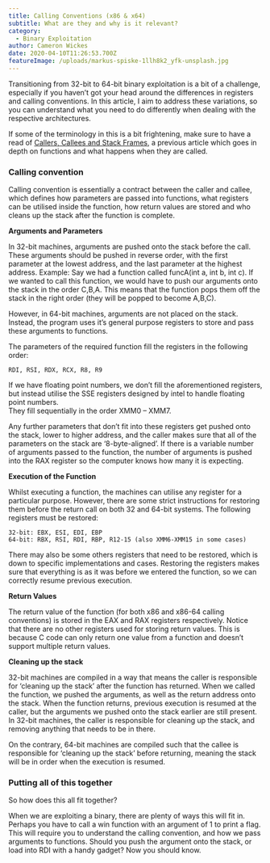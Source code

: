 ```yaml
---
title: Calling Conventions (x86 & x64)
subtitle: What are they and why is it relevant?
category:
  - Binary Exploitation
author: Cameron Wickes
date: 2020-04-10T11:26:53.700Z
featureImage: /uploads/markus-spiske-1llh8k2_yfk-unsplash.jpg
---
```

Transitioning from 32-bit to 64-bit binary exploitation is a bit of a challenge, especially if you haven’t got your head around the differences in registers and calling conventions. In this article, I aim to address these variations, so you can understand what you need to do differently when dealing with the respective architectures.

If some of the terminology in this is a bit frightening, make sure to have a read of [Callers, Callees and Stack Frames](https://www.cameronwickes.com/callers-callees-and-stack-frames), a previous article which goes in depth on functions and what happens when they are called.

### **Calling convention**

Calling convention is essentially a contract between the caller and callee, which defines how parameters are passed into functions, what registers can be utilised inside the function, how return values are stored and who cleans up the stack after the function is complete.

**Arguments and Parameters** 

In 32-bit machines, arguments are pushed onto the stack before the call. These arguments should be pushed in reverse order, with the first parameter at the lowest address, and the last parameter at the highest address. Example: Say we had a function called funcA(int a, int b, int c). If we wanted to call this function, we would have to push our arguments onto the stack in the order C,B,A. This means that the function pops them off the stack in the right order (they will be popped to become A,B,C).

However, in 64-bit machines, arguments are not placed on the stack. Instead, the program uses it’s general purpose registers to store and pass these arguments to functions. 

The parameters of the required function fill the registers in the following order:

```
RDI, RSI, RDX, RCX, R8, R9
```

If we have floating point numbers, we don’t fill the aforementioned registers, but instead utilise the SSE registers designed by intel to handle floating point numbers.  \
They fill sequentially in the order XMM0 – XMM7.

Any further parameters that don’t fit into these registers get pushed onto the stack, lower to higher address, and the caller makes sure that all of the parameters on the stack are ‘8-byte-aligned’.
If there is a variable number of arguments passed to the function, the number of arguments is pushed into the RAX register so the computer knows how many it is expecting.

**Execution of the Function**

Whilst executing a function, the machines can utilise any register for a particular purpose. However, there are some strict instructions for restoring them before the return call on both 32 and 64-bit systems.
The following registers must be restored:


```
32-bit: EBX, ESI, EDI, EBP
64-bit: RBX, RSI, RDI, RBP, R12-15 (also XMM6-XMM15 in some cases)
```


There may also be some others registers that need to be restored, which is down to specific implementations and cases.
Restoring the registers makes sure that everything is as it was before we entered the function, so we can correctly resume previous execution.

**Return Values**

The return value of the function (for both x86 and x86-64 calling conventions) is stored in the EAX and RAX registers respectively. 
Notice that there are no other registers used for storing return values. This is because C code can only return one value from a function and doesn’t support multiple return values.

**Cleaning up the stack**

32-bit machines are compiled in a way that means the caller is responsible for ‘cleaning up the stack’ after the function has returned. When we called the function, we pushed the arguments, as well as the return address onto the stack. When the function returns, previous execution is resumed at the caller, but the arguments we pushed onto the stack earlier are still present. In 32-bit machines, the caller is responsible for cleaning up the stack, and removing anything that needs to be in there.

On the contrary, 64-bit machines are compiled such that the callee is responsible for ‘cleaning up the stack’ before returning, meaning the stack will be in order when the execution is resumed. 



### Putting all of this together

So how does this all fit together?

When we are exploiting a binary, there are plenty of ways this will fit in. Perhaps you have to call a win function with an argument of 1 to print a flag. This will require you to understand the calling convention, and how we pass arguments to functions. Should you push the argument onto the stack, or load into RDI with a handy gadget? Now you should know.